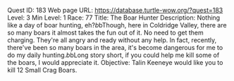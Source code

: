 Quest ID: 183
Web page URL: https://database.turtle-wow.org/?quest=183
Level: 3
Min Level: 1
Race: 77
Title: The Boar Hunter
Description: Nothing like a day of boar hunting, eh?$b$bThough, here in Coldridge Valley, there are so many boars it almost takes the fun out of it. No need to get them charging. They're all angry and ready without any help. In fact, recently, there've been so many boars in the area, it's become dangerous for me to do my daily hunting.$b$bLong story short, if you could help me kill some of the boars, I would appreciate it.
Objective: Talin Keeneye would like you to kill 12 Small Crag Boars.

